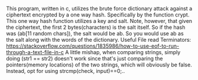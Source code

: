 This program, written in c, utilizes the brute force dictionary attack against
a ciphertext encrypted by a one way hash. Specifically by the function crypt.
This one way hash function utilizes a key and salt. Note, however, that given the
 ciphertext, the first 2 bytes(characters) is the salt itself. So if the hash was (ab[11 random chars]), the 
 salt would be ab. So you would use ab as the salt along with the words of the dictionary.
 Useful File read Terminators: 
 https://stackoverflow.com/questions/1835986/how-to-use-eof-to-run-through-a-text-file-in-c
 A little mishap, when comparing strings, simply doing (str1 == str2) doesn't work since that's just comparing
 the pointers(memory locations) of the two strings, which will obviously be false.
 Instead, opt for using strcmp(check, input)==0;..
